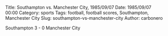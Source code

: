 Title: Southampton vs. Manchester City, 1985/09/07
Date: 1985/09/07 00:00
Category: sports
Tags: football, football scores, Southampton, Manchester City
Slug: southampton-vs-manchester-city
Author: carbonero


Southampton 3 - 0 Manchester City
